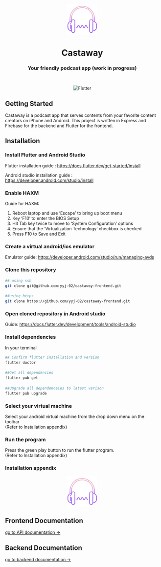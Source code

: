 <p align="center"><img width=20% src="./ReadMefiles/castaway.png" /></p>

<h1 align="center">
  Castaway
</h1>

<h3 align="center">
  Your friendly podcast app (work in progress)
</h3>

 <br/>
 <div align="center">

![Flutter](https://img.shields.io/badge/flutter-%23007ACC.svg?style=for-the-badge&logo=flutter&logoColor=white)

</div>

## Getting Started

Castaway is a podcast app that serves contents from your favorite content creators on iPhone and Android. This project is written in Express and Firebase for the backend and Flutter for the frontend.

## Installation

### Install Flutter and Android Studio

Flutter installation guide : https://docs.flutter.dev/get-started/install

Android studio installation guide : https://developer.android.com/studio/install

### Enable HAXM

Guide for HAXM:
1. Reboot laptop and use ‘Escape’ to bring up boot menu
2. Key ‘F10’ to enter the BIOS Setup
3. Hit Tab key twice to move to ‘System Configuration’ options
4. Ensure that the ‘Virtualization Technology’ checkbox is checked
5. Press F10 to Save and Exit

### Create a virtual android/ios emulator

Emulator guide: https://developer.android.com/studio/run/managing-avds

### Clone this repository

```bash
## using ssh
git clone git@github.com:yyj-02/castaway-frontend.git

##using https
git clone https://github.com/yyj-02/castaway-frontend.git
```

### Open cloned repository in Android studio

Guide: https://docs.flutter.dev/development/tools/android-studio

### Install dependencies
In your terminal

```bash
## Confirm flutter installation and version
flutter doctor

##Get all dependencies
flutter pub get

##Upgrade all dependenceies to latest verison
flutter pub upgrade
```
### Select your virtual machine 
Select your android virtual machine from the drop down menu on the toolbar
<br>
(Refer to Installation appendix)

### Run the program
Press the green play button to run the flutter program.
<br>
(Refer to Installation appendix)

### Installation appendix
<p align="center"><img width=20% src="./ReadMefiles/castaway.png" /></p>



## Frontend Documentation

[go to API documentation →](./ReadMefiles/README.md)

## Backend Documentation

[go to backend documentation →](https://github.com/yyj-02/castaway-backend#readme)
